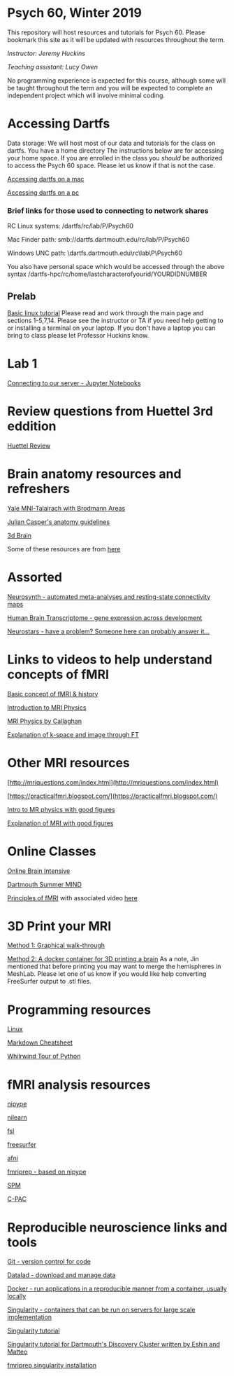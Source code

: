 # Psych 60, Winter 2019
This repository will host resources and tutorials for Psych 60. Please bookmark this site as it will be updated with resources throughout the term.

*Instructor: Jeremy Huckins*

*Teaching assistant: Lucy Owen*

No programming experience is expected for this course, although some will be taught throughout the term and you will be expected to complete an independent project which will involve minimal coding.

# Accessing Dartfs
Data storage: We will host most of our data and tutorials for the class on dartfs. You have a home directory The instructions below are for accessing your home space. If you are enrolled in the class you *should* be authorized to access the Psych 60 space. Please let us know if that is not the case.

[Accessing dartfs on a mac](https://tech.dartmouth.edu/itc/services-support/help-yourself/knowledge-base/access-dartfs-macintosh)

[Accessing dartfs on a pc](https://tech.dartmouth.edu/itc/services-support/help-yourself/knowledge-base/access-dartfs-windows)

### Brief links for those used to connecting to network shares

RC Linux systems:      /dartfs/rc/lab/P/Psych60

Mac Finder path:  smb://dartfs.dartmouth.edu/rc/lab/P/Psych60

Windows UNC path:     \\dartfs.dartmouth.edu\rc\lab\P\Psych60

You also have personal space which would be accessed through the above syntax /dartfs-hpc/rc/home/lastcharacterofyourid/YOURDIDNUMBER


## Prelab
[ Basic linux tutorial](https://ryanstutorials.net/linuxtutorial/) Please read and work through the main page and sections 1-5,7,14. Please see the instructor or TA if you need help getting to or installing a terminal on your laptop. If you don't have a laptop you can bring to class please let Professor Huckins know.


# Lab 1
[Connecting to our server - Jupyter Notebooks](Notebooks/IntroductionToJupyterNotebooks.ipynb)

# Review questions from Huettel 3rd eddition

[Huettel Review](http://sites.sinauer.com/fmri3e/)

# Brain anatomy resources and refreshers

[Yale MNI-Talairach with Brodmann Areas](http://sprout022.sprout.yale.edu/mni2tal/mni2tal.html)

[Julian Casper's anatomy guidelines](https://www.humanbrainmapping.org/files/2017/ED%20Courses/Course%20Materials/Anatomy_Caspers_Julian.pdf)

[3d Brain](https://www.brainfacts.org/3D-Brain#intro=false&focus=Brain-cerebral_hemisphere-right)

Some of these resources are from [here](https://pbeukema.github.io/labhacks/#fmri)

# Assorted

[Neurosynth - automated meta-analyses and resting-state connectivity maps](neurosynth.org)

[Human Brain Transcriptome -  gene expression across development](http://hbatlas.org/pages/hbtd)

[Neurostars - have a problem? Someone here can probably answer it...](https://neurostars.org)

# Links to videos to help understand concepts of fMRI

[Basic concept of fMRI & history](https://www.youtube.com/watch?v=djAxjtN_7VE)

[Introduction to MRI Physics](https://www.youtube.com/watch?v=Ok9ILIYzmaY)

[MRI Physics by Callaghan](http://mriquestions.com/callaghan-videos-on-nmr.html)

[Explanation of k-space and image through FT](https://www.youtube.com/watch?v=FI5frNsRTI4)

# Other MRI resources
[http://mriquestions.com/index.html](http://mriquestions.com/index.html)

[https://practicalfmri.blogspot.com/](https://practicalfmri.blogspot.com/)

[Intro to MR physics with good figures](https://mrimaster.com/physics%20intro.html)

[Explanation of MRI with good figures](https://www.researchgate.net/publication/49645994_Cardiovascular_magnetic_resonance_physics_for_clinicians_Part_I)

# Online Classes
[Online Brain Intensive](https://www.onlinebrainintensive.com/)

[Dartmouth Summer MIND](https://summer-mind.github.io/2017.html)

[Principles of fMRI](https://www.coursera.org/learn/functional-mri) with associated video [here](https://www.youtube.com/playlist?list=PLfXA4opIOVrGHncHRxI3Qa5GeCSudwmxM&disable_polymer=true)

# 3D Print your MRI
[Method 1: Graphical walk-through](https://imgur.com/a/3mFsX)

[Method 2: A docker container for 3D printing a brain](https://github.com/danjonpeterson/brain_printer)
As a note, Jin mentioned that before printing you may want to merge the hemispheres in MeshLab. Please let one of us know if you would like help converting FreeSurfer output to .stl files.

# Programming resources
[Linux](https://ryanstutorials.net/linuxtutorial/)

[Markdown Cheatsheet](https://github.com/adam-p/markdown-here/wiki/Markdown-Cheatsheet)

[Whilrwind Tour of Python](https://github.com/jakevdp/WhirlwindTourOfPython)

# fMRI analysis resources
[nipype](https://nipype.readthedocs.io/en/latest/)

[nilearn](https://nilearn.github.io/)

[fsl](http://fsl.fmrib.ox.ac.uk)

[freesurfer](http://freesurfer.net/)

[afni](https://afni.nimh.nih.gov/)

[fmriprep - based on nipype](https://github.com/poldracklab/fmriprep)

[SPM](https://www.fil.ion.ucl.ac.uk/spm/)

[C-PAC](https://fcp-indi.github.io/docs/user/index.html)

# Reproducible neuroscience links and tools

[Git - version control for code](https://swcarpentry.github.io/git-novice/)

[Datalad - download and manage data](https://www.datalad.org)

[Docker - run applications in a reproducible manner from a container, usually locally](https://www.docker.com)

[Singularity - containers that can be run on servers for large scale implementation](https://www.sylabs.io)

[Singularity tutorial](https://github.com/NIH-HPC/Singularity-Tutorial)

[Singularity tutorial for Dartmouth's Discovery Cluster written by Eshin and Matteo](https://github.com/mtnhuck/IntroToSingularity)

[fmriprep singularity installation](https://fmriprep.readthedocs.io/en/stable/installation.html#singularity-container)
